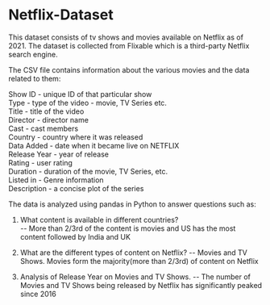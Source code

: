 # Netflix-Dataset

This dataset consists of tv shows and movies available on Netflix as of 2021. The dataset is collected from Flixable which is a third-party Netflix search engine.

The CSV file contains information about the various movies and the data related to them:

Show ID - unique ID of that particular show \
Type - type of the video - movie, TV Series etc. \
Title - title of the video \
Director - director name \
Cast - cast members \
Country - country where it was released \
Data Added - date when it became live on NETFLIX \
Release Year - year of release \
Rating - user rating \
Duration - duration of the movie, TV Series, etc. \
Listed in - Genre information \
Description - a concise plot of the series

The data is analyzed using pandas in Python to answer questions such as:
1. What content is available in different countries? \
-- More than 2/3rd of the content is movies and US has the most content followed by India and UK
   
2. What are the different types of content on Netflix?
-- Movies and TV Shows. Movies form the majority(more than 2/3rd) of content on Netflix
   
4. Analysis of Release Year on Movies and TV Shows.
-- The number of Movies and TV Shows being released by Netflix has significantly peaked since 2016
